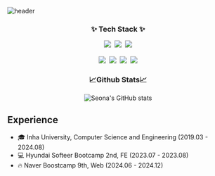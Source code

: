 <!--
**choiseona/choiseona** is a ✨ _special_ ✨ repository because its `README.md` (this file) appears on your GitHub profile.

Here are some ideas to get you started:

- 🔭 I’m currently working on ...
- 🌱 I’m currently learning ...
- 👯 I’m looking to collaborate on ...
- 🤔 I’m looking for help with ...
- 💬 Ask me about ...
- 📫 How to reach me: ...
- 😄 Pronouns: ...
- ⚡ Fun fact: ...
-->
![header](https://capsule-render.vercel.app/api?type=venom&color=0:d299c2,100:fef9d7&height=200&section=header&text=Welcome%20To-nl-Seona's%20Github&fontSize=50&animation=fadeIn&fontColor=000000)

<h3 align="center">✨ Tech Stack ✨</h3>
<div align="center">
  <img src="https://img.shields.io/badge/react-20232a.svg?style=for-the-badge&logo=react&logoColor=61DAFB" />&nbsp
  <img src="https://img.shields.io/badge/javascript-F7DF1E.svg?style=for-the-badge&logo=javascript&logoColor=20232a" />&nbsp
  <img src="https://img.shields.io/badge/typescript-3178C6?style=for-the-badge&logo=typescript&logoColor=white">
</div>
<br>
<div align="center">
    <img src="https://img.shields.io/badge/html5-E34F26.svg?style=for-the-badge&logo=html5&logoColor=white" />&nbsp
    <img src="https://img.shields.io/badge/css3-1572B6.svg?style=for-the-badge&logo=css3&logoColor=white" />&nbsp
    <img src="https://img.shields.io/badge/SCSS-CC6699?style=for-the-badge&logo=SASS&logoColor=white" />&nbsp
    <img src="https://img.shields.io/badge/tailwindcss-1daabb.svg?style=for-the-badge&logo=tailwind-css&logoColor=white" />
</div>

<h3 align="center">📈Github Stats📈</h3>
<div align="center">
  
![Seona's GitHub stats](https://github-readme-stats.vercel.app/api?username=choiseona&show_icons=true&theme=radical)
</div>


## Experience

- 🎓 Inha University, Computer Science and Engineering (2019.03 - 2024.08)   
- 💻 Hyundai Softeer Bootcamp 2nd, FE (2023.07 - 2023.08)
- 🔥 Naver Boostcamp 9th, Web (2024.06 - 2024.12)

